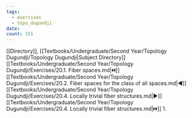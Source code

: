 ```yaml
---
tags:
  - exercises
  - topo_dugundji
date: 
count: 151
---
```

[[Directory]], [[Textbooks/Undergraduate/Second Year/Topology Dugundji/Topology Dugundji|Subject Directory]]
[[Textbooks/Undergraduate/Second Year/Topology Dugundji/Exercises/20.1. Fiber spaces.md|🞀🞀]] [[Textbooks/Undergraduate/Second Year/Topology Dugundji/Exercises/20.2. Fiber spaces for the class of all spaces.md|◀]] [[Textbooks/Undergraduate/Second Year/Topology Dugundji/Exercises/20.4. Locally trivial fiber structures.md|▶]] [[Textbooks/Undergraduate/Second Year/Topology Dugundji/Exercises/20.4. Locally trivial fiber structures.md|🞂🞂]]
1. 